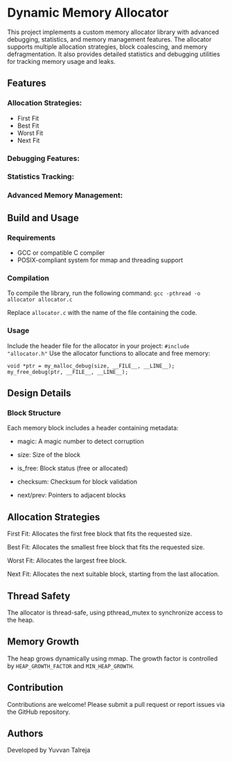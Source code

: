 # Dynamic Memory Allocator

This project implements a custom memory allocator library with advanced debugging, statistics, and memory management features. The allocator supports multiple allocation strategies, block coalescing, and memory defragmentation. It also provides detailed statistics and debugging utilities for tracking memory usage and leaks.

## Features

### Allocation Strategies:
- First Fit
- Best Fit
- Worst Fit
- Next Fit

### Debugging Features:


### Statistics Tracking:
### Advanced Memory Management:

## Build and Usage
### Requirements
- GCC or compatible C compiler
- POSIX-compliant system for mmap and threading support
  
### Compilation

To compile the library, run the following command:
`gcc -pthread -o allocator allocator.c`

Replace `allocator.c` with the name of the file containing the code.

### Usage
Include the header file for the allocator in your project:
`#include "allocator.h"`
Use the allocator functions to allocate and free memory:

`void *ptr = my_malloc_debug(size, __FILE__, __LINE__);
my_free_debug(ptr, __FILE__, __LINE__);`

## Design Details

### Block Structure

Each memory block includes a header containing metadata:

- magic: A magic number to detect corruption

- size: Size of the block

- is_free: Block status (free or allocated)

- checksum: Checksum for block validation

- next/prev: Pointers to adjacent blocks

## Allocation Strategies

First Fit: Allocates the first free block that fits the requested size.

Best Fit: Allocates the smallest free block that fits the requested size.

Worst Fit: Allocates the largest free block.

Next Fit: Allocates the next suitable block, starting from the last allocation.

## Thread Safety

The allocator is thread-safe, using pthread_mutex to synchronize access to the heap.

## Memory Growth

The heap grows dynamically using mmap. The growth factor is controlled by `HEAP_GROWTH_FACTOR` and `MIN_HEAP_GROWTH`.

## Contribution

Contributions are welcome! Please submit a pull request or report issues via the GitHub repository.

## Authors

Developed by Yuvvan Talreja
